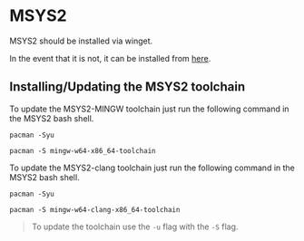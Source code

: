 # MSYS2

MSYS2 should be installed via winget.

In the event that it is not, it can be installed from [here](https://www.msys2.org/).

## Installing/Updating the MSYS2 toolchain

To update the MSYS2-MINGW toolchain just run the following command in the MSYS2 bash shell.

```terminal
pacman -Syu

pacman -S mingw-w64-x86_64-toolchain
```

To update the MSYS2-clang toolchain just run the following command in the MSYS2 bash shell.

```terminal
pacman -Syu

pacman -S mingw-w64-clang-x86_64-toolchain
```

> To update the toolchain use the `-u` flag with the `-S` flag.
